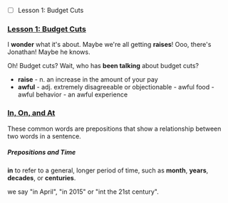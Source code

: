 - [ ] Lesson 1: Budget Cuts

### [Lesson 1: Budget Cuts](https://learningenglish.voanews.com/a/lets-learn-english-level-2-lesson1/3960391.html)

I **wonder** what it's about. Maybe we're all getting **raises**! Ooo, there's Jonathan! Maybe he knows.

Oh! Budget cuts? Wait, who has **been talking** about budget cuts?

- **raise** - n. an increase in the amount of your pay
- **awful** - adj. extremely disagreeable or objectionable - awful food - awful behavior - an awful  experience

### [In, On, and At](https://learningenglish.voanews.com/a/prepositions-time-place-everyday-grammar-in-on-at/2732061.html)
These common words are prepositions that show a relationship between two words in a sentence.

##### Prepositions and Time
**in** to refer to a general, longer period of time, such as **month**, **years**, **decades**, or **centuries**.

we say "in April", "in 2015" or "int the 21st century".

